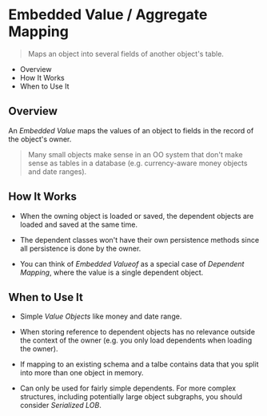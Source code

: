 # Embedded Value / Aggregate Mapping

> Maps an object into several fields of another object's table.

* Overview
* How It Works
* When to Use It

## Overview

An *Embedded Value* maps the values of an object to fields in the record of the object's owner.

> Many small objects make sense in an OO system that don't make sense as tables in a database (e.g. currency-aware money objects and date ranges).

## How It Works

* When the owning object is loaded or saved, the dependent objects are loaded and saved at the same time.

* The dependent classes won't have their own persistence methods since all persistence is done by the owner.

* You can think of *Embedded Valueof* as a special case of *Dependent Mapping*, where the value is a single dependent object.

## When to Use It

* Simple *Value Objects* like money and date range.

* When storing reference to dependent objects has no relevance outside the context of the owner (e.g. you only load dependents when loading the owner).

* If mapping to an existing schema and a talbe contains data that you split into more than one object in memory.

* Can only be used for fairly simple dependents. For more complex structures, including potentially large object subgraphs, you should consider *Serialized LOB*.
